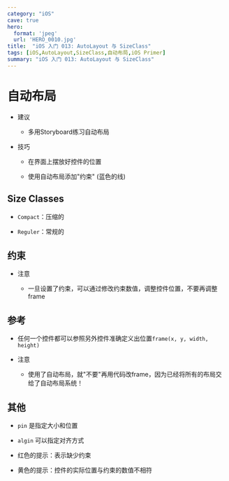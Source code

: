 ```yaml
---
category: "iOS"
cave: true
hero:
  format: 'jpeg'
  url: 'HERO_0010.jpg'
title:  "iOS 入门 013: AutoLayout 与 SizeClass"
tags: [iOS,AutoLayout,SizeClass,自动布局,iOS Primer]
summary: "iOS 入门 013: AutoLayout 与 SizeClass"
---
```

# 自动布局

* 建议

	* 多用Storyboard练习自动布局

* 技巧

	* 在界面上摆放好控件的位置

	* 使用自动布局添加"约束" (蓝色的线) 

## Size Classes

* `Compact`：压缩的

* `Reguler`：常规的

## 约束

* 注意

	* 一旦设置了约束，可以通过修改约束数值，调整控件位置，不要再调整frame

## 参考

* 任何一个控件都可以参照另外控件准确定义出位置`frame(x, y, width, height)`

* 注意

	* 使用了自动布局，就"不要"再用代码改frame，因为已经将所有的布局交给了自动布局系统！

## 其他

* `pin` 是指定大小和位置

* `algin` 可以指定对齐方式

* 红色的提示：表示缺少约束

* 黄色的提示：控件的实际位置与约束的数值不相符  





